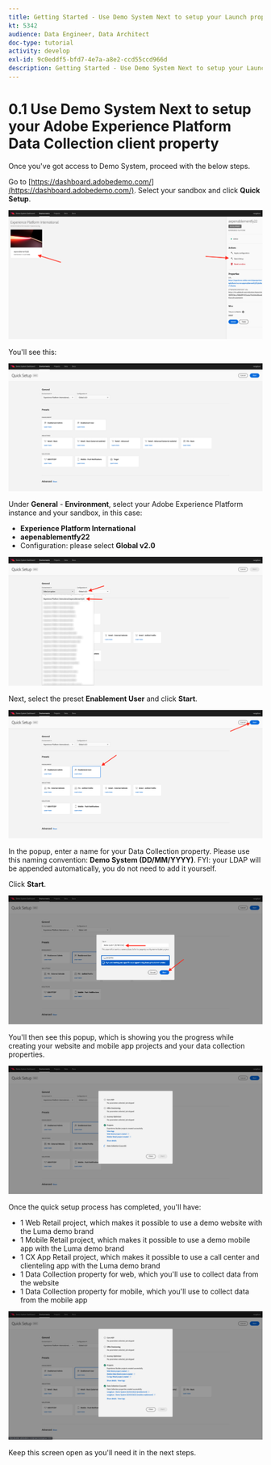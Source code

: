 ```yaml
---
title: Getting Started - Use Demo System Next to setup your Launch property
kt: 5342
audience: Data Engineer, Data Architect
doc-type: tutorial
activity: develop
exl-id: 9c0eddf5-bfd7-4e7a-a8e2-ccd55ccd966d
description: Getting Started - Use Demo System Next to setup your Launch property
---
```


# 0.1 Use Demo System Next to setup your Adobe Experience Platform Data Collection client property

Once you've got access to Demo System, proceed with the below steps.

Go to [https://dashboard.adobedemo.com/](https://dashboard.adobedemo.com/). Select your sandbox and click **Quick Setup**.

![DSN](../images/dsnh1.png)

You'll see this:

![DSN](../images/dsnhome.png)

Under **General** - **Environment**, select your Adobe Experience Platform instance and your sandbox, in this case:

* **Experience Platform International**
* **aepenablementfy22**
* Configuration: please select **Global v2.0**

![DSN](../images/dsn1.png)

Next, select the preset **Enablement User** and click **Start**.

![DSN](../images/dsn2.png)

In the popup, enter a name for your Data Collection property. Please use this naming convention: **Demo System (DD/MM/YYYY)**. FYI: your LDAP will be appended automatically, you do not need to add it yourself.

Click **Start**.

![DSN](../images/dsn3.png)

You'll then see this popup, which is showing you the progress while creating your website and mobile app projects and your data collection properties.

![DSN](../images/dsn4.png)

Once the quick setup process has completed, you'll have:

* 1 Web Retail project, which makes it possible to use a demo website with the Luma demo brand
* 1 Mobile Retail project, which makes it possible to use a demo mobile app with the Luma demo brand
* 1 CX App Retail project, which makes it possible to use a call center and clienteling app with the Luma demo brand
* 1 Data Collection property for web, which you'll use to collect data from the website
* 1 Data Collection property for mobile, which you'll use to collect data from the mobile app

![DSN](../images/dsn5.png)

Keep this screen open as you'll need it in the next steps.
